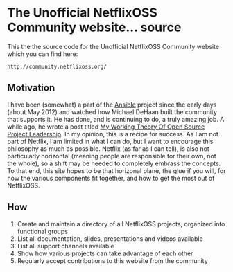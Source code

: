 # The Unofficial NetflixOSS Community website... source

This the the source code for the Unofficial NetflixOSS Community website which you can find here:

    http://community.netflixoss.org/
    
## Motivation

I have been (somewhat) a part of the
[Ansible](http://ansible.cc/)
project since the early days (about May 2012) and watched how Michael DeHaan built the community that supports it. He has done, and is continuing to do, a truly amazing job. A while ago, he wrote a post titled
[My Working Theory Of Open Source Project Leadership](http://michaeldehaan.net/post/21881841161/my-working-theory-of-open-source-project-leadership).
In my opinion, this is a recipe for success. As I am not part of Netflix, I am limited in what I can do, but I want to encourage this philosophy as much as possible. Netflix (as far as I can tell), is also not particularly horizontal (meaning people are responsible for their own, not the whole), so a shift may be needed to completely embrass the concepts. To that end, this site hopes to be that horizonal plane, the glue if you will, for how the various components fit together, and how to get the most out of NetflixOSS.

## How

1. Create and maintain a directory of all NetflixOSS projects, organized into functional groups
2. List all documentation, slides, presentations and videos available
3. List all support channels available
4. Show how various projects can take advantage of each other
5. Regularly accept contributions to this website from the community



